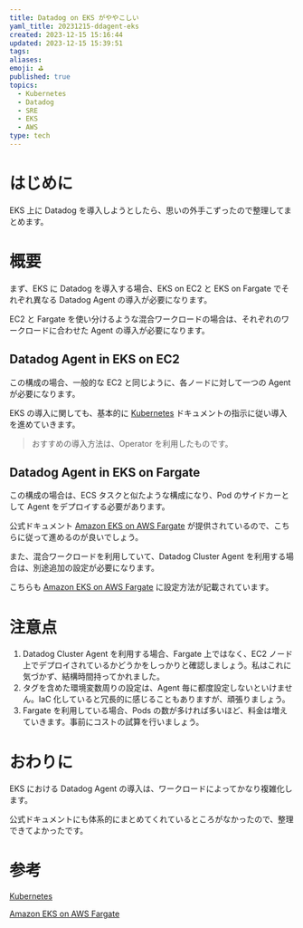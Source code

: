 ```yaml
---
title: Datadog on EKS がややこしい
yaml_title: 20231215-ddagent-eks
created: 2023-12-15 15:16:44
updated: 2023-12-15 15:39:51
tags: 
aliases: 
emoji: ⛳
published: true
topics:
  - Kubernetes
  - Datadog
  - SRE
  - EKS
  - AWS
type: tech
---
```

# はじめに

EKS 上に Datadog を導入しようとしたら、思いの外手こずったので整理してまとめます。

# 概要

まず、EKS に Datadog を導入する場合、EKS on EC2 と EKS on Fargate でそれぞれ異なる Datadog Agent の導入が必要になります。

EC2 と Fargate を使い分けるような混合ワークロードの場合は、それぞれのワークロードに合わせた Agent の導入が必要になります。

## Datadog Agent in EKS on EC2

この構成の場合、一般的な EC2 と同じように、各ノードに対して一つの Agent が必要になります。

EKS の導入に関しても、基本的に [Kubernetes](https://docs.datadoghq.com/ja/containers/kubernetes/) ドキュメントの指示に従い導入を進めていきます。

> おすすめの導入方法は、Operator を利用したものです。

## Datadog Agent in EKS on Fargate

この構成の場合は、ECS タスクと似たような構成になり、Pod のサイドカーとして Agent をデプロイする必要があります。

公式ドキュメント [Amazon EKS on AWS Fargate](https://docs.datadoghq.com/ja/integrations/eks_fargate/#%E3%82%A4%E3%83%B3%E3%82%B9%E3%83%88%E3%83%BC%E3%83%AB) が提供されているので、こちらに従って進めるのが良いでしょう。

また、混合ワークロードを利用していて、Datadog Cluster Agent を利用する場合は、別途追加の設定が必要になります。

こちらも [Amazon EKS on AWS Fargate](https://docs.datadoghq.com/ja/integrations/eks_fargate/#cluster-agent-%E3%81%BE%E3%81%9F%E3%81%AF-cluster-checks-runner-%E3%81%AE%E5%AE%9F%E8%A1%8C) に設定方法が記載されています。

# 注意点
1. Datadog Cluster Agent を利用する場合、Fargate 上ではなく、EC2 ノード上でデプロイされているかどうかをしっかりと確認しましょう。私はこれに気づかず、結構時間持ってかれました。
2. タグを含めた環境変数周りの設定は、Agent 毎に都度設定しないといけません。IaC 化していると冗長的に感じることもありますが、頑張りましょう。
3. Fargate を利用している場合、Pods の数が多ければ多いほど、料金は増えていきます。事前にコストの試算を行いましょう。

# おわりに

 EKS における Datadog Agent の導入は、ワークロードによってかなり複雑化します。

 

 公式ドキュメントにも体系的にまとめてくれているところがなかったので、整理できてよかったです。

# 参考

[Kubernetes](https://docs.datadoghq.com/ja/containers/kubernetes/)

[Amazon EKS on AWS Fargate](https://docs.datadoghq.com/ja/integrations/eks_fargate/#%E3%82%A4%E3%83%B3%E3%82%B9%E3%83%88%E3%83%BC%E3%83%AB)
